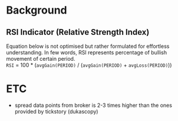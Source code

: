 # Background
## RSI Indicator (Relative Strength Index)
Equation below is not optimised but rather formulated for effortless understanding. In few words, RSI represents percentage of bullish movement of certain period.  
`RSI` = 100 * (`avgGain(PERIOD)` / (`avgGain(PERIOD)` + `avgLoss(PERIOD)`))

# ETC
- spread data points from broker is 2-3 times higher than the ones provided by tickstory (dukascopy)
  